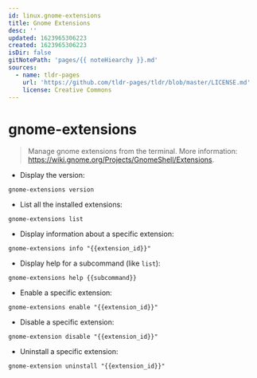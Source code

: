 ```yaml
---
id: linux.gnome-extensions
title: Gnome Extensions
desc: ''
updated: 1623965306223
created: 1623965306223
isDir: false
gitNotePath: 'pages/{{ noteHiearchy }}.md'
sources:
  - name: tldr-pages
    url: 'https://github.com/tldr-pages/tldr/blob/master/LICENSE.md'
    license: Creative Commons
---
```

# gnome-extensions

> Manage gnome extensions from the terminal.
> More information: <https://wiki.gnome.org/Projects/GnomeShell/Extensions>.

- Display the version:

`gnome-extensions version`

- List all the installed extensions:

`gnome-extensions list`

- Display information about a specific extension:

`gnome-extensions info "{{extension_id}}"`

- Display help for a subcommand (like `list`):

`gnome-extensions help {{subcommand}}`

- Enable a specific extension:

`gnome-extensions enable "{{extension_id}}"`

- Disable a specific extension:

`gnome-extension disable "{{extension_id}}"`

- Uninstall a specific extension:

`gnome-extension uninstall "{{extension_id}}"`


